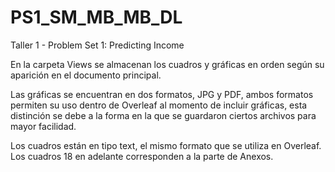 # PS1_SM_MB_MB_DL
 Taller 1 - Problem Set 1: Predicting Income

En la carpeta Views se almacenan los cuadros y gráficas en orden según su aparición en el documento principal.

Las gráficas se encuentran en dos formatos, JPG y PDF, ambos formatos permiten su uso dentro de Overleaf al momento de incluir gráficas, esta distinción se debe a la forma en la que se guardaron ciertos archivos para mayor facilidad.

Los cuadros están en tipo text, el mismo formato que se utiliza en Overleaf. Los cuadros 18 en adelante corresponden a la parte de Anexos.

